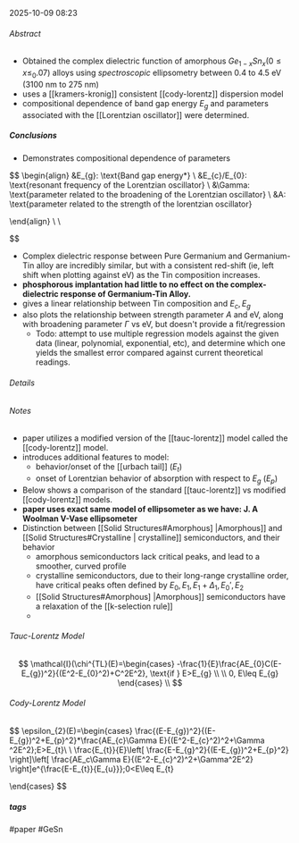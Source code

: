 2025-10-09 08:23
###### Abstract
- Obtained the complex dielectric function of amorphous $Ge_{1-x}Sn_{x}(0\leq x\leq_{0}.07)$ alloys using *spectroscopic* ellipsometry between 0.4 to 4.5 eV ($\text{3100 nm to 275 nm}$)
- uses a [[kramers-kronig]] consistent [[cody-lorentz]] dispersion model
- compositional dependence of band gap energy $E_{g}$ and parameters associated with the [[Lorentzian oscillator]] were determined. 
##### Conclusions
- Demonstrates compositional dependence of parameters 

$$
\begin{align}
&E_{g}: \text{Band gap energy*} \\
&E_{c}/E_{0}: \text{resonant frequency of the Lorentzian oscillator}  \\
&\Gamma: \text{parameter related to the broadening of the Lorentzian oscillator} \\
&A: \text{parameter related to the strength of the lorentzian oscillator}


\end{align} \\ \\

$$
- Complex dielectric response between Pure Germanium and Germanium-Tin alloy are incredibly similar, but with a consistent red-shift (ie, left shift when plotting against eV) as the Tin composition increases. 
- **phosphorous implantation had little to no effect on the complex-dielectric response of Germanium-Tin Alloy.**
- gives a linear relationship between Tin composition and $E_{c},E_{g}$
- also plots the relationship between strength parameter $A$ and eV, along with broadening parameter $\Gamma$ vs eV, but doesn't provide a fit/regression
	- Todo: attempt to use multiple regression models against the given data (linear, polynomial, exponential, etc), and determine which one yields the smallest error compared against current theoretical readings. 
###### Details
###### Notes
- paper utilizes a modified version of the [[tauc-lorentz]] model called the [[cody-lorentz]] model. 
- introduces additional features to model:
	- behavior/onset of the [[urbach tail]] ($E_{t}$)
	- onset of Lorentzian behavior of absorption with respect to $E_{g}$ ($E_{p}$)
- Below shows a comparison of the standard [[tauc-lorentz]] vs modified [[cody-lorentz]] models. 
- **paper uses exact same model of ellipsometer as we have: J. A Woolman V-Vase ellipsometer**
- Distinction between [[Solid Structures#Amorphous] |Amorphous]] and [[Solid Structures#Crystalline | crystalline]] semiconductors, and their behavior 
	- amorphous semiconductors lack critical peaks, and lead to a smoother, curved profile
	- crystalline semiconductors, due to their long-range crystalline order, have critical peaks often defined by $E_{0}, E_{1},E_{1}+\Delta_{1},E_{0}',E_{2}$
	- [[Solid Structures#Amorphous] |Amorphous]] semiconductors have a relaxation of the [[k-selection rule]]
	- 

###### Tauc-Lorentz Model

$$
\mathcal{I}(\chi^{TL}(E)=\begin{cases}
-\frac{1}{E}\frac{AE_{0}C(E-E_{g})^2}{(E^2-E_{0}^2)+C^2E^2}, \text{if } E>E_{g} \\ \\
0, E\leq E_{g}
\end{cases} \\
$$

###### Cody-Lorentz Model

$$
\epsilon_{2}(E)=\begin{cases} 
\frac{(E-E_{g})^2}{(E-E_{g})^2+E_{p}^2}*\frac{AE_{c}\Gamma E}{(E^2-E_{c}^2)^2+\Gamma ^2E^2};E>E_{t}\\ \\
\frac{E_{t}}{E}\left[ \frac{E-E_{g}^2}{(E-E_{g})^2+E_{p}^2} \right]\left[ \frac{AE_c\Gamma E}{(E^2-E_{c}^2)^2+\Gamma^2E^2} \right]e^{\frac{E-E_{t}}{E_{u}}};0<E\leq E_{t}


\end{cases}
$$
##### tags
#paper
#GeSn





